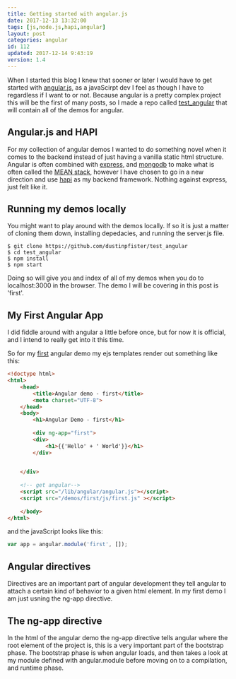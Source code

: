 ```yaml
---
title: Getting started with angular.js
date: 2017-12-13 13:32:00
tags: [js,node.js,hapi,angular]
layout: post
categories: angular
id: 112
updated: 2017-12-14 9:43:19
version: 1.4
---
```


When I started this blog I knew that sooner or later I would have to get started with [angular.js](https://angularjs.org/), as a javaScirpt dev I feel as though I have to regardless if I want to or not. Because angular is a pretty complex project this will be the first of many posts, so I made a repo called [test_angular](https://github.com/dustinpfister/test_angular) that will contain all of the demos for angular.

<!-- more -->

## Angular.js and HAPI

For my collection of angular demos I wanted to do something novel when it comes to the backend instead of just having a vanilla static html structure. Angular is often combined with [express](https://expressjs.com/), and [mongodb](https://www.mongodb.com/) to make what is often called the [MEAN stack](https://en.wikipedia.org/wiki/MEAN_(software_bundle)), however I have chosen to go in a new direction and use [hapi](https://hapijs.com/) as my backend framework. Nothing against express, just felt like it. 

## Running my demos locally

You might want to play around with the demos locally. If so it is just a matter of cloning them down, installing depedacies, and running the server.js file. 

```
$ git clone https://github.com/dustinpfister/test_angular
$ cd test_angular
$ npm install
$ npm start
```

Doing so will give you and index of all of my demos when you do to localhost:3000 in the browser. The demo I will be covering in this post is 'first'.

## My First Angular App

I did fiddle around with angular a little before once, but for now it is official, and I intend to really get into it this time.

So for my [first](https://github.com/dustinpfister/test_angular/tree/master/ejs/demos/first) angular demo my ejs templates render out something like this:

```html
<!doctype html>
<html>
    <head>
        <title>Angular demo - first</title>
        <meta charset="UTF-8">
    </head>
    <body>
        <h1>Angular Demo - first</h1>
 
        <div ng-app="first">
        <div>
            <h1>{{'Hello' + ' World'}}</h1>
        </div>

 
    </div>
 
    <!-- get angular-->
    <script src="/lib/angular/angular.js"></script>
    <script src="/demos/first/js/first.js" ></script>
 
    </body>
</html>
```

and the javaScript looks like this:

```js
var app = angular.module('first', []);
```

## Angular directives

Directives are an important part of angular development they tell angular to attach a certain kind of behavior to a given html element. In my first demo I am just usning the ng-app directive.

## The ng-app directive

In the html of the angular demo the ng-app directive tells angular where the root element of the project is, this is a very important part of the bootstrap phase. The bootstrap phase is when angular loads, and then takes a look at my module defined with angular.module before moving on to a compilation, and runtime phase.
